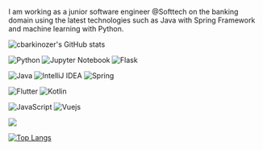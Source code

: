 I am working as a junior software engineer @Softtech on the banking domain using the latest technologies such as Java with Spring Framework and machine learning with Python.  

![cbarkinozer's GitHub stats](https://github-readme-stats.vercel.app/api?username=cbarkinozer&show_icons=true&theme=tokyonight)

![Python](https://img.shields.io/badge/python-3670A0?style=for-the-badge&logo=python&logoColor=ffdd54)
![Jupyter Notebook](https://img.shields.io/badge/jupyter-%23FA0F00.svg?style=for-the-badge&logo=jupyter&logoColor=white)
![Flask](https://img.shields.io/badge/Flask-000000?style=for-the-badge&logo=flask&logoColor=white)

![Java](https://img.shields.io/badge/java-%23ED8B00.svg?style=for-the-badge&logo=java&logoColor=white)
![IntelliJ IDEA](https://img.shields.io/badge/IntelliJIDEA-000000.svg?style=for-the-badge&logo=intellij-idea&logoColor=white)
![Spring](https://img.shields.io/badge/Spring-6DB33F?style=for-the-badge&logo=spring&logoColor=white)

![Flutter](https://img.shields.io/badge/Flutter-02569B?style=for-the-badge&logo=flutter&logoColor=white)
![Kotlin](https://img.shields.io/badge/Kotlin-0095D5?&style=for-the-badge&logo=kotlin&logoColor=white)

![JavaScript](https://img.shields.io/badge/javascript-%23323330.svg?style=for-the-badge&logo=javascript&logoColor=%23F7DF1E)
![Vuejs](https://img.shields.io/badge/Vue.js-35495E?style=for-the-badge&logo=vue.js&logoColor=4FC08D)

![](https://komarev.com/ghpvc/?username=cbarkinozer&color=BAEEDA)


[![Top Langs](https://github-readme-stats.vercel.app/api/top-langs/?username=cbarkinozer&hide=dockerfile,asp.net,javascript,html,css,scss,less,jupyter%20notebook&langs_count=10)](https://github.com/anuraghazra/github-readme-stats)
